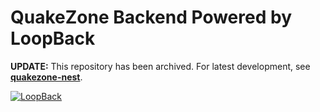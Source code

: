 # QuakeZone Backend Powered by LoopBack

**UPDATE:** This repository has been archived. For latest development, see [**quakezone-nest**](https://github.com/pptik/quakezone-nest).

[![LoopBack](<https://github.com/strongloop/loopback-next/raw/master/docs/site/imgs/branding/Powered-by-LoopBack-Badge-(blue)-@2x.png>)](http://loopback.io/)
